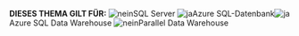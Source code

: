 <Token>**DIESES THEMA GILT FÜR:** ![nein](media/no.png)SQL Server ![ja](media/yes.png)Azure SQL-Datenbank![ja](media/yes.png)Azure SQL Data Warehouse ![nein](media/no.png)Parallel Data Warehouse </Token>

